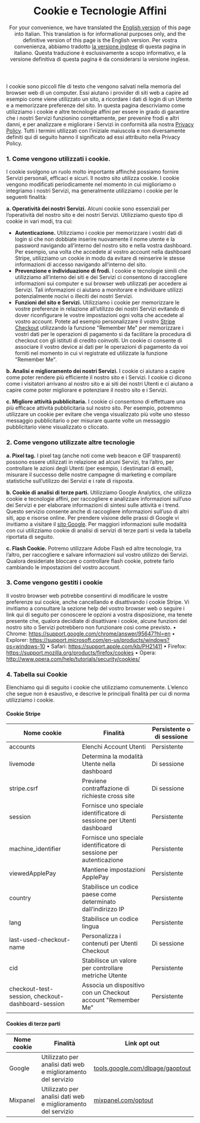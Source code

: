 <header id="translation">
<h1>Cookie e Tecnologie Affini</h1>

For your convenience, we have translated the [English version](#stripe_services_agmt) of this page into Italian. This translation is for informational purposes only, and the definitive version of this page is the English version. Per vostra convenienza, abbiamo tradotto [la versione inglese](#stripe_services_agmt) di questa pagina in italiano. Questa traduzione è esclusivamente a scopo informativo, e la versione definitiva di questa pagina è da considerarsi la versione inglese.
</header>

<section>

I cookie sono piccoli file di testo che vengono salvati nella memoria del browser web di un computer. Essi aiutano i provider di siti web a capire ad esempio come viene utilizzato un sito, a ricordare i dati di login di un Utente e a memorizzare preferenze del sito. In questa pagina descriviamo come utilizziamo i cookie e altre tecnologie affini per essere in grado di garantire che i nostri Servizi funzionino correttamente, per prevenire frodi e altri danni, e per analizzare e migliorare i Servizi in conformità alla nostra [Privacy Policy](https://stripe.com/privacy). Tutti i termini utilizzati con l’iniziale maiuscola e non diversamente definiti qui di seguito hanno il significato ad essi attribuito nella Privacy Policy.

### 1. Come vengono utilizzati i cookie. 

I cookie svolgono un ruolo molto importante affinché possiamo fornire Servizi personali, efficaci e sicuri. Il nostro sito utilizza cookie. I cookie vengono modificati periodicamente nel momento in cui miglioriamo o integriamo i nostri Servizi, ma generalmente utilizziamo i cookie per le seguenti finalità:

**a. Operatività dei nostri Servizi.** Alcuni cookie sono essenziali per l’operatività del nostro sito e dei nostri Servizi. Utilizziamo questo tipo di cookie in vari modi, tra cui:

* **Autenticazione.** Utilizziamo i cookie per memorizzare i vostri dati di login sì che non dobbiate inserire nuovamente il nome utente e la password navigando all’interno del nostro sito e nella vostra dashboard. Per esempio, una volta che accedete al vostro account nella dashboard Stripe, utilizziamo un cookie in modo da evitare di reinserire le stesse informazioni di accesso navigando all’interno del sito.  
* **Prevenzione e individuazione di frodi.** I cookie e tecnologie simili che utilizziamo all’interno dei siti e dei Servizi ci consentono di raccogliere informazioni sui computer e sui browser web utilizzati per accedere ai Servizi. Tali informazioni ci aiutano a monitorare e individuare utilizzi potenzialmente nocivi o illeciti dei nostri Servizi. 
* **Funzioni del sito e Servizi.** Utilizziamo i cookie per memorizzare le vostre preferenze in relazione all’utilizzo dei nostri Servizi evitando di dover riconfigurare le vostre impostazioni ogni volta che accedete al vostro account. Potete ad esempio personalizzare il vostro [Stripe Checkout](https://stripe.com/checkout) utilizzando la funzione "Remember Me" per memorizzare i vostri dati per le operazioni di pagamento sì da facilitare la procedura di checkout con gli istituti di credito coinvolti. Un cookie ci consente di associare il vostro device ai dati per le operazioni di pagamento da voi forniti nel momento in cui vi registrate ed utilizzate la funzione "Remember Me".  

**b. Analisi e miglioramento dei nostri Servizi.** I cookie ci aiutano a capire come poter rendere più efficiente il nostro sito e i Servizi. I cookie ci dicono come i visitatori arrivano al nostro sito e ai siti dei nostri Utenti e ci aiutano a capire come poter migliorare e potenziare il nostro sito e i Servizi. 

**c. Migliore attività pubblicitaria.** I cookie ci consentono di effettuare una più efficace attività pubblicitaria sul nostro sito. Per esempio, potremmo utilizzare un cookie per evitare che venga visualizzato più volte uno stesso messaggio pubblicitario o per misurare quante volte un messaggio pubblicitario viene visualizzato o cliccato.

### 2. Come vengono utilizzate altre tecnologie

**a. Pixel tag.**  I pixel tag (anche noti come web beacon e GIF trasparenti) possono essere utilizzati in relazione ad alcuni Servizi, tra l’altro, per controllare le azioni degli Utenti (per esempio, i destinatari di email), misurare il successo delle nostre campagne di marketing e compilare statistiche sull’utilizzo dei Servizi e i rate di risposta. 

**b.  Cookie di analisi di terze parti.** Utilizziamo Google Analytics, che utilizza cookie e tecnologie affini, per raccogliere e analizzare informazioni sull’uso dei Servizi e per elaborare informazioni di sintesi sulle attività e i trend.  Questo servizio consente anche di raccogliere informazioni sull’uso di altri siti, app e risorse online.  Per prendere visione delle prassi di Google vi invitiamo a visitare il [sito Google](https://www.google.com/policies/privacy/partners/). Per maggiori informazioni sulle modalità con cui utilizziamo cookie di analisi di servizi di terze parti si veda la tabella riportata di seguito. 

**c. Flash Cookie.**  Potremo utilizzare Adobe Flash ed altre tecnologie, tra l’altro, per raccogliere e salvare informazioni sul vostro utilizzo dei Servizi.  Qualora desideriate bloccare o controllare flash cookie, potrete farlo cambiando le impostazioni del vostro account.

### 3. Come vengono gestiti i cookie 

Il vostro browser web potrebbe consentirvi di modificare le vostre preferenze sui cookie, anche cancellando e disattivando i cookie Stripe. Vi invitiamo a consultare la sezione help del vostro browser web o seguire i link qui di seguito per conoscere le opzioni a vostra disposizione, ma tenete presente che, qualora decidiate di disattivare i cookie, alcune funzioni del nostro sito o Servizi potrebbero non funzionare così come previsto. 
•	Chrome: https://support.google.com/chrome/answer/95647?hl=en
•	Explorer: https://support.microsoft.com/en-us/products/windows?os=windows-10
•	Safari: https://support.apple.com/kb/PH21411
•	Firefox: https://support.mozilla.org/products/firefox/cookies
•	Opera: http://www.opera.com/help/tutorials/security/cookies/



### 4. Tabella sui Cookie

Elenchiamo qui di seguito i cookie che utilizziamo comunemente. L’elenco che segue non è esaustivo, e descrive le principali finalità per cui di norma utilizziamo i cookie. 

#### Cookie Stripe

<table class="alternate">
  <thead>
  <tr>
    <th>Nome cookie</th>
    <th>Finalità</th> 
    <th>Persistente o di sessione</th>
  </tr>
  </thead>
  <tbody>    
  <tr>
    <td>accounts</td>
    <td>Elenchi Account Utenti</td> 
    <td>Persistente</td>
  </tr>
  <tr>
    <td>livemode</td>
    <td>Determina la modalità Utente nella dashboard</td>
    <td>Di sessione </td>
  </tr>
  <tr>
    <td>stripe.csrf</td>
    <td>Previene contraffazione di richieste cross site</td>
    <td>Di sessione</td>
  </tr>
  <tr>
    <td>session</td>
    <td>Fornisce uno speciale identificatore di sessione per Utenti dashboard</td>
    <td>Persistente</td>
    </tr>
  <tr>
    <td>machine_identifier</td>
    <td>Fornisce uno speciale identificatore di sessione per autenticazione</td>
    <td>Persistente</td>
  </tr>
  <tr>
    <td>viewedApplePay</td>
    <td>Mantiene impostazioni ApplePay</td>
    <td>Persistente</td>
  </tr>
  <tr>
    <td>country</td>
    <td>Stabilisce un codice paese come determinato dall’indirizzo IP</td>
    <td>Persistente</td>
  </tr>
  <tr>
    <td>lang</td>
    <td>Stabilisce un codice lingua</td>
    <td>Persistente</td>
  </tr>
  <tr>
    <td>last-used-checkout-name</td>
    <td>Personalizza i contenuti per Utenti Checkout</td>
    <td>Di sessione</td>
  </tr>
  <tr>
    <td>cid</td>
    <td>Stabilisce un valore per controllare metriche Utente</td>
    <td>Persistente</td>
  </tr>
  <tr>
    <td>checkout-test-session, checkout-dashboard-session</td>
    <td>Associa un dispositivo con un Checkout account "Remember Me"</td>
    <td>Persistente 
  </tr>
  </tbody>
</table>

#### Cookies di terze parti

<table class="alternate">
<thead>
<tr>
  <th>Nome cookie</th>
  <th>Finalità</th>
  <th>Link opt out </th>
</tr>
</thead>
<tbody>  
<tr>
  <td>Google</td>
  <td>Utilizzato per analisi dati web e miglioramento del servizio</td>
  <td><a href="http://tools.google.com/dlpage/gaoptout">tools.google.com/dlpage/gaoptout</a></td>
</tr>
<tr>
  <td>Mixpanel</td>
  <td>Utilizzato per analisi dati web e miglioramento del servizio</td>
  <td><a href="http://mixpanel.com/optout">mixpanel.com/optout</a></td>
</tr>
</tbody>
</table>

</section
